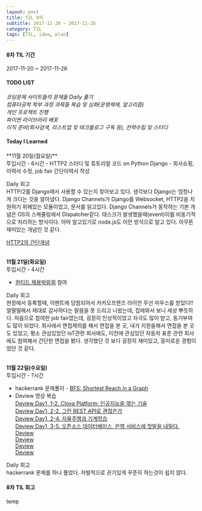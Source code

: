 ```yaml
---
layout: post
title: TIL 8차
subtitle: 2017-11-20 ~ 2017-11-26
category: TIL
tags: [TIL, idea, plan]
---
```

<h4>8차 TIL 기간</h4>
2017-11-20 ~ 2017-11-26

<h4>TODO LIST</h4>
<i class="fa fa-check-square-o" aria-hidden="true"> 코딩문제 사이트들의 문제들 Daily 풀기</i><br/>
<i class="fa fa-square-o" aria-hidden="true"> 컴퓨터공학 학부 과정 과목들 복습 및 심화(운영체제, 알고리즘)</i><br/>
<i class="fa fa-square-o" aria-hidden="true"> 개인 프로젝트 진행</i><br/>
<i class="fa fa-square-o" aria-hidden="true"> 파이썬 라이브러리 배포</i><br/>
<i class="fa fa-check-square-o" aria-hidden="true"> 이직 준비(회사검색, 리스트업 및 테크블로그 구독 등), 전략수립 및 스터디</i><br/>


<h4>Today I Learned</h4>
**11월 20일(월요일)**<br/>
투입시간 - 6시간
- HTTP2 스터디 및 튜토리얼 코드 on Python Django
- 회사쇼핑, 이력서 수정, job fair 간단이력서 작성

Daily 회고<br/>
HTTP/2를 Django에서 사용할 수 있는지 찾아보고 있다. 생각보다 Django는 엄청나게 크다는 것을 알아냈다.
Django Channels가 Django를 Websocket, HTTP2을 지원하기 위해있는 모듈이었고, 문서를 읽고있다.
Django Channels가 동작하는 기본 개념은 OS의 스케줄링에서 Dispatcher같다.
태스크가 발생했을때(event)이를 비동기적으로 처리하는 방식이다. 아마 알고있기로 node.js도 이런 방식으로 알고 있다. 아무튼 재미있는 개념인 것 같다.

[HTTP2의 간단개념](https://www.facebook.com/groups/webfrontend/permalink/1201426423335424)


<br/>**11월 21일(화요일)**<br/>
투입시간 - 4시간
- [원티드 채용박람회](https://www.wanted.co.kr/events/great) 참여

Daily 회고<br/>
현장에서 등록할때, 이벤트에 당첨되어서 카카오프렌즈 라이언 무선 마우스를 받았다!! 얼떨떨해서 제대로 감사하다는 말씀을 못 드리고 나왔는데,
집에와서 보니 세상 뿌듯하다. 처음으로 참여한 job fair였는데, 굉장히 인상적이었고 자극도 많이 받고, 동기부여도 많이 되었다.
회사에서 면접제의를 해서 면접을 본 곳, 내가 지원을해서 면접을 본 곳도 있었고, 평소 관심있었던 IoT관련 회사에도, 이전에 관심있던 자동차 표준 관련 회사에도 참여해서 간단한 면접을 봤다.
생각했던 것 보다 굉장히 재미있고, 흥미로운 경험이었던 것 같다.


<br/>**11월 22일(수요일)**<br/>
투입시간 - ?시간
- hackerrank 문제풀이 - [BFS: Shortest Reach in a Graph](https://www.hackerrank.com/challenges/ctci-bfs-shortest-reach/problem)
- Deview 영상 복습<br/>
[Deview Day1, 1-2. Clova Platform: 인공지능을 엮는 기술](http://tv.naver.com/v/2292237)<br/>
[Deview Day1, 2-2. 그런 REST API로 괜찮은가](http://tv.naver.com/v/2292653)<br/>
[Deview Day1, 2-4. 자율주행과 기계학습](http://tv.naver.com/v/2292864)<br/>
[Deview Day1, 3-5. 오픈소스 데이터베이스, 은행 서비스에 첫발을 내밀다.](http://tv.naver.com/v/2293649)<br/>
[Deview ]()<br/>
[Deview ]()<br/>
[Deview ]()<br/>
[Deview ]()<br/>

Daily 회고<br/>
hackerrank 문제를 하나 풀었다. 자발적으로 끈기있게 꾸준히 하는것이 쉽지 않다. 


<h4>8차 TIL 회고</h4>
temp<br/>